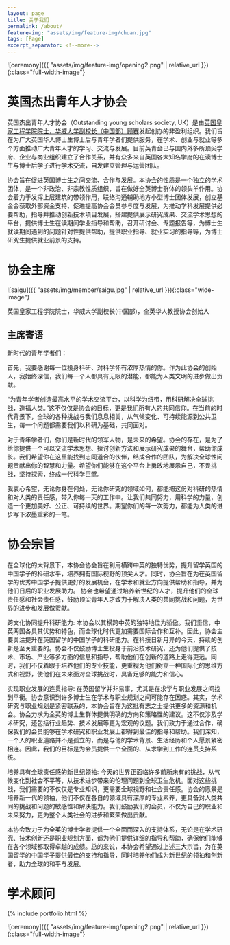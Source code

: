 ```yaml
---
layout: page
title: 关于我们
permalink: /about/
feature-img: "assets/img/feature-img/chuan.jpg"
tags: [Page]
excerpt_separator: <!--more-->
---
```


![ceremony]({{ "assets/img/feature-img/opening2.png" | relative_url }}){:class="full-width-image"}

# 英国杰出青年人才协会

英国杰出青年人才协会（Outstanding young scholars society, UK）是由[英国皇家工程学院院士，华威大学副校长（中国部）顾赛](https://warwick.ac.uk/fac/sci/eng/people/sai_gu/)发起创办的非盈利组织。我们旨在为广大英国华人博士生博士后与青年学者们提供服务，在学术、创业与就业等多个方面推动广大青年人才的学习、交流与发展。目前英青会已与国内外多所顶尖学府、企业与商业组织建立了合作关系，并有众多来自英国各大知名学府的在读博士生与博士后学子进行学术交流，自发建立管理与运营团队。

协会旨在促进英国博士生之间交流、合作与发展。本协会的性质是一个独立的学术团体，是一个非政治、非宗教性质组织，旨在做好全英博士群体的领头羊作用。协会着力于发挥上层建筑的带领作用，联络沟通辅助地方小型博士团体发展，创立基金会获取外部资金支持、促进提高协会会员参与度与发展，为推动学科发展提供必要帮助，指导并推动创新技术项目发展，搭建提供展示研究成果、交流学术思想的平台，提供博士生在读期间学业指导和帮助，召开研讨会、专题报告等，为博士生就读期间遇到的问题针对性提供帮助，提供职业指导、就业实习的指导等，为博士研究生提供就业前景的支持。

# 协会主席

![saigu]({{ "assets/img/member/saigu.jpg" | relative_url }}){:class="wide-image"}

英国皇家工程学院院士，华威大学副校长(中国部)，全英华人教授协会创始人

<!--more-->
## 主席寄语

新时代的青年学者们：

首先，我要感谢每一位投身科研、对科学怀有浓厚热情的你。作为此协会的创始人，我始终深信，我们每一个人都具有无限的潜能，都能为人类文明的进步做出贡献。

“为青年学者创造最高水平的学术交流平台，以科学为纽带，用科研解决全球挑战，造福人类。”这不仅仅是协会的目标，更是我们所有人的共同信仰。在当前的时代背景下，全球的各种挑战与我们息息相关，从气候变化、可持续能源到公共卫生，每一个问题都需要我们以科研为基础，共同面对。

对于青年学者们，你们是新时代的领军人物，是未来的希望。协会的存在，是为了给你提供一个可以交流学术思想、探讨创新方法和展示研究成果的舞台，帮助你成长。我们希望你在这里能找到志同道合的伙伴，结成合作的团队，为解决全球性问题贡献出你的智慧和力量。希望你们能够在这个平台上勇敢地展示自己，不畏挑战，坚持探索，终成一代科学巨擘。

我衷心希望，无论你身在何处，无论你研究的领域如何，都能把这份对科研的热情和对人类的责任感，带入你每一天的工作中。让我们共同努力，用科学的力量，创造一个更加美好、公正、可持续的世界。期望你们的每一次努力，都能为人类的进步写下浓墨重彩的一笔。
<br>

# 协会宗旨

在全球化的大背景下，本协会协会旨在利用横跨中英的独特优势，提升留学英国的中国学子的科研水平，培养拥有国际视野的顶尖人才。同时，协会旨在为在英国留学的优秀中国学子提供更好的发展机会，在学术和就业方向提供帮助和指导，并为他们日后的职业发展助力。
协会也希望通过培养新世纪的人才，提升他们的全球责任感和社会责任感，鼓励顶尖青年人才致力于解决人类的共同挑战和问题，为世界的进步和发展做贡献。

跨文化协同提升科研能力: 本协会以其横跨中英的独特地位为骄傲。我们坚信，中英两国各具其优势和特色，而全球化时代更加需要国际合作和互补。因此，协会主要关注提升在英国留学的中国学子的科研能力。在科技日新月异的今天，持续的创新是至关重要的。协会不仅鼓励博士生投身于前沿技术研究，还为他们提供了技术、市场、产业等多方面的信息和指导，帮助他们在创新的道路上走得更远。同时，我们不仅着眼于培养他们的专业技能，更重视为他们树立一种国际化的思维方式和视野，使他们在未来面对全球挑战时，具备足够的能力和信心。

实现职业发展的连贯指导: 在英国留学并非易事，尤其是在求学与职业发展之间找到平衡。协会意识到许多博士生在学术与职业规划之间可能存在困惑。其实，学术研究与职业规划是紧密联系的，本协会旨在为这批有志之士提供更多的资源和机会。协会力求为全英的博士生群体提供明确的方向和策略性的建议。这不仅涉及学术研究，还包括行业趋势、技术发展等更为宏观的议题。我们致力于通过合作，确保我们的会员能够在学术研究和职业发展上都得到最佳的指导和帮助。我们深知，一个人的职业道路并不是孤立的，而是与他的学术背景、生活经历和个人愿景紧密相连。因此，我们的目标是为会员提供一个全面的、从求学到工作的连贯支持系统。

培养具有全球责任感的新世纪领袖: 今天的世界正面临许多前所未有的挑战，从气候变化到社会不平等，从技术进步带来的伦理问题到全球卫生危机。面对这些挑战，我们需要的不仅仅是专业知识，更需要全球视野和社会责任感。协会的愿景是培养新一代的领袖，他们不仅在各自的领域具有深厚的专业素养，更具备对人类共同的挑战和问题的敏感性和解决能力。我们鼓励我们的会员，不仅为自己的职业和未来努力，更为整个人类社会的进步和繁荣做出贡献。

本协会致力于为全英的博士学者提供一个全面而深入的支持体系，无论是在学术研究、技术创新还是职业规划方面，都为他们提供详细的指导和帮助，确保他们能够在各个领域都取得卓越的成绩。总的来说，本协会希望通过上述三大宗旨，为在英国留学的中国学子提供最佳的支持和指导，同时培养他们成为新世纪的领袖和创新者，助力全球的和平与发展。

# 学术顾问

{% include portfolio.html %}

![ceremony]({{ "assets/img/feature-img/opening2.png" | relative_url }}){:class="full-width-image"}



 
